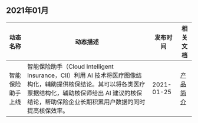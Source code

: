 ## 2021年01月

| 动态名称 | 动态描述 | 发布时间 | 相关文档 |
|---------|---------|---------|---------|
| 智能保险助手上线 | 智能保险助手（Cloud Intelligent Insurance，CII）利用 AI 技术将医疗图像结构化，辅助提供核保结论。其可以将各类医疗票据结构化，辅助核保师给出 AI 建议的核保结论，帮助保险企业长期积累用户数据的同时提高核保效率。 | 2021-01-25 | [产品简介](https://cloud.tencent.com/document/product/1368/52221) |
